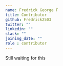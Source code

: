 ```yaml
---
name: Fredrick George F
title: Contributor
github: Fredrick2503
twitter: ""
linkedin: ""
slack: ""
joining_date: ""
role : contributor
---
```


Still waiting for this
